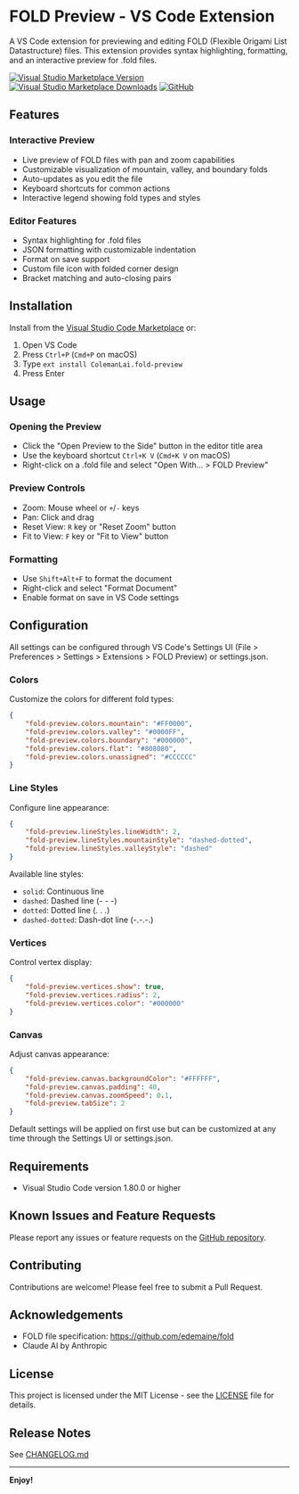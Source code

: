 # FOLD Preview - VS Code Extension

A VS Code extension for previewing and editing FOLD (Flexible Origami List Datastructure) files. This extension provides syntax highlighting, formatting, and an interactive preview for .fold files.

[![Visual Studio Marketplace Version](https://img.shields.io/visual-studio-marketplace/v/ColemanLai.fold-preview)](https://marketplace.visualstudio.com/items?itemName=ColemanLai.fold-preview)
[![Visual Studio Marketplace Downloads](https://img.shields.io/visual-studio-marketplace/d/ColemanLai.fold-preview)](https://marketplace.visualstudio.com/items?itemName=ColemanLai.fold-preview)
[![GitHub](https://img.shields.io/github/license/Googolplexic/vscode-fold-preview)](https://github.com/Googolplexic/vscode-fold-preview/blob/main/LICENSE)

## Features

### Interactive Preview
- Live preview of FOLD files with pan and zoom capabilities
- Customizable visualization of mountain, valley, and boundary folds
- Auto-updates as you edit the file
- Keyboard shortcuts for common actions
- Interactive legend showing fold types and styles

### Editor Features
- Syntax highlighting for .fold files
- JSON formatting with customizable indentation
- Format on save support
- Custom file icon with folded corner design
- Bracket matching and auto-closing pairs

## Installation

Install from the [Visual Studio Code Marketplace](https://marketplace.visualstudio.com/items?itemName=ColemanLai.fold-preview) or:

1. Open VS Code
2. Press `Ctrl+P` (`Cmd+P` on macOS)
3. Type `ext install ColemanLai.fold-preview`
4. Press Enter

## Usage

### Opening the Preview
- Click the "Open Preview to the Side" button in the editor title area
- Use the keyboard shortcut `Ctrl+K V` (`Cmd+K V` on macOS)
- Right-click on a .fold file and select "Open With... > FOLD Preview"

### Preview Controls
- Zoom: Mouse wheel or `+`/`-` keys
- Pan: Click and drag
- Reset View: `R` key or "Reset Zoom" button
- Fit to View: `F` key or "Fit to View" button

### Formatting
- Use `Shift+Alt+F` to format the document
- Right-click and select "Format Document"
- Enable format on save in VS Code settings

## Configuration

All settings can be configured through VS Code's Settings UI (File > Preferences > Settings > Extensions > FOLD Preview) or settings.json.

### Colors
Customize the colors for different fold types:
```json
{
    "fold-preview.colors.mountain": "#FF0000",
    "fold-preview.colors.valley": "#0000FF",
    "fold-preview.colors.boundary": "#000000",
    "fold-preview.colors.flat": "#808080",
    "fold-preview.colors.unassigned": "#CCCCCC"
}
```

### Line Styles
Configure line appearance:
```json
{
    "fold-preview.lineStyles.lineWidth": 2,
    "fold-preview.lineStyles.mountainStyle": "dashed-dotted",
    "fold-preview.lineStyles.valleyStyle": "dashed"
}
```
Available line styles:
- `solid`: Continuous line
- `dashed`: Dashed line (- - -)
- `dotted`: Dotted line (. . .)
- `dashed-dotted`: Dash-dot line (-.-.-.)

### Vertices
Control vertex display:
```json
{
    "fold-preview.vertices.show": true,
    "fold-preview.vertices.radius": 2,
    "fold-preview.vertices.color": "#000000"
}
```

### Canvas
Adjust canvas appearance:
```json
{
    "fold-preview.canvas.backgroundColor": "#FFFFFF",
    "fold-preview.canvas.padding": 40,
    "fold-preview.canvas.zoomSpeed": 0.1,
    "fold-preview.tabSize": 2
}
```

Default settings will be applied on first use but can be customized at any time through the Settings UI or settings.json.

## Requirements

- Visual Studio Code version 1.80.0 or higher

## Known Issues and Feature Requests

Please report any issues or feature requests on the [GitHub repository](https://github.com/Googolplexic/vscode-fold-preview/issues).

## Contributing

Contributions are welcome! Please feel free to submit a Pull Request.

## Acknowledgements

- FOLD file specification: https://github.com/edemaine/fold
- Claude AI by Anthropic

## License

This project is licensed under the MIT License - see the [LICENSE](LICENSE) file for details.

## Release Notes

See [CHANGELOG.md](https://github.com/Googolplexic/vscode-fold-preview/CHANGELOG.md)

---

**Enjoy!**